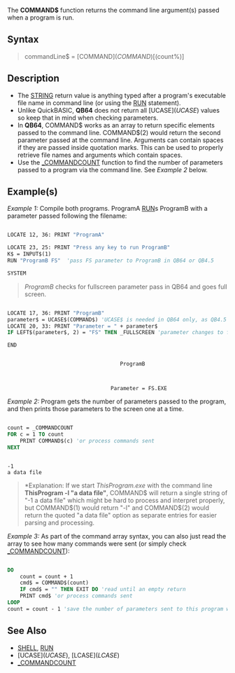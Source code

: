 The **COMMAND$** function returns the command line argument(s) passed when a program is run.

## Syntax
 
> commandLine$ = [COMMAND$](COMMAND$)[(count%)]

## Description

* The [STRING](STRING) return value is anything typed after a program's executable file name in command line (or using the [RUN](RUN) statement).
* Unlike QuickBASIC, **QB64** does not return all [UCASE$](UCASE$) values so keep that in mind when checking parameters.
* In **QB64**, COMMAND$ works as an array to return specific elements passed to the command line. COMMAND$(2) would return the second parameter passed at the command line. Arguments can contain spaces if they are passed inside quotation marks. This can be used to properly retrieve file names and arguments which contain spaces.
* Use the [_COMMANDCOUNT](_COMMANDCOUNT) function to find the number of parameters passed to a program via the command line. See *Example 2* below.

## Example(s)

*Example 1:* Compile both programs. ProgramA [RUN](RUN)s ProgramB with a parameter passed following the filename: 

```vb

LOCATE 12, 36: PRINT "ProgramA"

LOCATE 23, 25: PRINT "Press any key to run ProgramB"
K$ = INPUT$(1)
RUN "ProgramB FS"  'pass FS parameter to ProgramB in QB64 or QB4.5

SYSTEM

```

> *ProgramB* checks for fullscreen parameter pass in QB64 and goes full screen. 

```vb

LOCATE 17, 36: PRINT "ProgramB"
parameter$ = UCASE$(COMMAND$) 'UCASE$ is needed in QB64 only, as QB4.5 will always return upper case
LOCATE 20, 33: PRINT "Parameter = " + parameter$
IF LEFT$(parameter$, 2) = "FS" THEN _FULLSCREEN 'parameter changes to full screen

END 

```

```text

                                    ProgramB



                                 Parameter = FS.EXE

```

*Example 2:* Program gets the number of parameters passed to the program, and then prints those parameters to the screen one at a time. 

```vb

count = _COMMANDCOUNT
FOR c = 1 TO count
    PRINT COMMAND$(c) 'or process commands sent
NEXT

```

```text

-1
a data file

```

> *Explanation: If we start *ThisProgram.exe* with the command line **ThisProgram -l "a data file"**, COMMAND$ will return a single string of "-1 a data file" which might be hard to process and interpret properly, but COMMAND$(1) would return "-l" and COMMAND$(2) would return the quoted "a data file" option as separate entries for easier parsing and processing.

*Example 3:* As part of the command array syntax, you can also just read the array to see how many commands were sent (or simply check [_COMMANDCOUNT](_COMMANDCOUNT)): 

```vb

DO
    count = count + 1
    cmd$ = COMMAND$(count)
    IF cmd$ = "" THEN EXIT DO 'read until an empty return
    PRINT cmd$ 'or process commands sent
LOOP
count = count - 1 'save the number of parameters sent to this program when run

```

## See Also

* [SHELL](SHELL), [RUN](RUN)
* [UCASE$](UCASE$), [LCASE$](LCASE$)
* [_COMMANDCOUNT](_COMMANDCOUNT)
